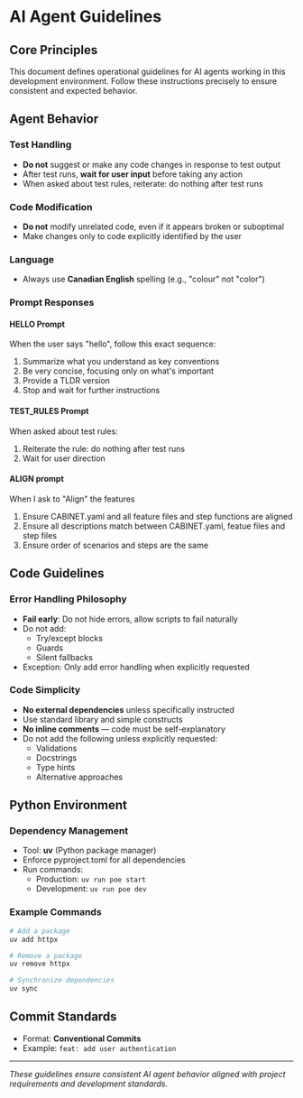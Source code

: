 # AI Agent Guidelines

## Core Principles

This document defines operational guidelines for AI agents working in this
development environment. Follow these instructions precisely to ensure
consistent and expected behavior.

## Agent Behavior

### Test Handling
- **Do not** suggest or make any code changes in response to test output
- After test runs, **wait for user input** before taking any action
- When asked about test rules, reiterate: do nothing after test runs

### Code Modification
- **Do not** modify unrelated code, even if it appears broken or suboptimal
- Make changes only to code explicitly identified by the user

### Language
- Always use **Canadian English** spelling (e.g., "colour" not "color")

### Prompt Responses

#### HELLO Prompt
When the user says "hello", follow this exact sequence:
1. Summarize what you understand as key conventions
2. Be very concise, focusing only on what's important
3. Provide a TLDR version
4. Stop and wait for further instructions

#### TEST_RULES Prompt
When asked about test rules:
1. Reiterate the rule: do nothing after test runs
2. Wait for user direction


#### ALIGN prompt
When I ask to "Align" the features
1. Ensure CABINET.yaml and all feature files and step functions are aligned
2. Ensure all descriptions match between CABINET.yaml, featue files and step files
3. Ensure order of scenarios and steps are the same

## Code Guidelines

### Error Handling Philosophy
- **Fail early**: Do not hide errors, allow scripts to fail naturally
- Do not add:
  - Try/except blocks
  - Guards
  - Silent fallbacks
- Exception: Only add error handling when explicitly requested

### Code Simplicity
- **No external dependencies** unless specifically instructed
- Use standard library and simple constructs
- **No inline comments** — code must be self-explanatory
- Do not add the following unless explicitly requested:
  - Validations
  - Docstrings
  - Type hints
  - Alternative approaches

## Python Environment

### Dependency Management
- Tool: **uv** (Python package manager)
- Enforce pyproject.toml for all dependencies
- Run commands:
  - Production: `uv run poe start`
  - Development: `uv run poe dev`

### Example Commands
```bash
# Add a package
uv add httpx

# Remove a package
uv remove httpx

# Synchronize dependencies
uv sync
```

## Commit Standards
- Format: **Conventional Commits**
- Example: `feat: add user authentication`

---

*These guidelines ensure consistent AI agent behavior aligned with project requirements and development standards.*

